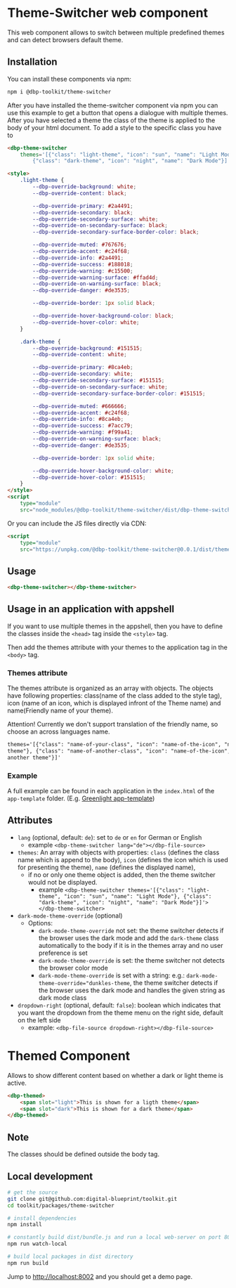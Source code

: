 # Theme-Switcher web component

This web component allows to switch between multiple predefined themes and can detect browsers default theme.

## Installation

You can install these components via npm:

```bash
npm i @dbp-toolkit/theme-switcher
```

After you have installed the theme-switcher component via npm you can use this example to get a button
that opens a dialogue with multiple themes. After you have selected a theme the class of the theme is
applied to the body of your html document. To add a style to the specific class you have to

```html
<dbp-theme-switcher
    themes='[{"class": "light-theme", "icon": "sun", "name": "Light Mode"}, 
        {"class": "dark-theme", "icon": "night", "name": "Dark Mode"}]'></dbp-theme-switcher>

<style>
    .light-theme {
        --dbp-override-background: white;
        --dbp-override-content: black;

        --dbp-override-primary: #2a4491;
        --dbp-override-secondary: black;
        --dbp-override-secondary-surface: white;
        --dbp-override-on-secondary-surface: black;
        --dbp-override-secondary-surface-border-color: black;

        --dbp-override-muted: #767676;
        --dbp-override-accent: #c24f68;
        --dbp-override-info: #2a4491;
        --dbp-override-success: #188018;
        --dbp-override-warning: #c15500;
        --dbp-override-warning-surface: #ffad4d;
        --dbp-override-on-warning-surface: black;
        --dbp-override-danger: #de3535;

        --dbp-override-border: 1px solid black;

        --dbp-override-hover-background-color: black;
        --dbp-override-hover-color: white;
    }

    .dark-theme {
        --dbp-override-background: #151515;
        --dbp-override-content: white;

        --dbp-override-primary: #8ca4eb;
        --dbp-override-secondary: white;
        --dbp-override-secondary-surface: #151515;
        --dbp-override-on-secondary-surface: white;
        --dbp-override-secondary-surface-border-color: #151515;

        --dbp-override-muted: #666666;
        --dbp-override-accent: #c24f68;
        --dbp-override-info: #8ca4eb;
        --dbp-override-success: #7acc79;
        --dbp-override-warning: #f99a41;
        --dbp-override-on-warning-surface: black;
        --dbp-override-danger: #de3535;

        --dbp-override-border: 1px solid white;

        --dbp-override-hover-background-color: white;
        --dbp-override-hover-color: #151515;
    }
</style>
<script
    type="module"
    src="node_modules/@dbp-toolkit/theme-switcher/dist/dbp-theme-switcher.js"></script>
```

Or you can include the JS files directly via CDN:

```html
<script
    type="module"
    src="https://unpkg.com/@dbp-toolkit/theme-switcher@0.0.1/dist/theme-switcher.js"></script>
```

## Usage

```html
<dbp-theme-switcher></dbp-theme-switcher>
```

## Usage in an application with appshell

If you want to use multiple themes in the appshell, then you have to define the classes inside the `<head>` tag inside the `<style>` tag.

Then add the themes attribute with your themes to the application tag in the `<body>` tag.

### Themes attribute

The themes attribute is organized as an array with objects. The objects have following properties: class(name of the class added to the style tag),
icon (name of an icon, which is displayed infront of the Theme name) and name(Friendly name of your theme).

Attention! Currently we don't support translation of the friendly name, so choose an across languages name.

```html
themes='[{"class": "name-of-your-class", "icon": "name-of-the-icon", "name": "Friendly name of your
theme"}, {"class": "name-of-another-class", "icon": "name-of-the-icon", "name": "Friendly name of
another theme"}]'
```

### Example

A full example can be found in each application in the `index.html` of the `app-template` folder. (E.g. [Greenlight app-template](https://gitlab.tugraz.at/dbp/greenlight/greenlight/-/blob/main/app-template/index.html))

## Attributes

- `lang` (optional, default: `de`): set to `de` or `en` for German or English
    - example `<dbp-theme-switcher lang="de"></dbp-file-source>`
- `themes`: An array with objects with properties: `class` (defines the class name which is append to the body),
  `icon` (defines the icon which is used for presenting the theme), `name` (defines the displayed name),
    - if no or only one theme object is added, then the theme switcher would not be displayed.
        - example `<dbp-theme-switcher
themes='[{"class": "light-theme", "icon": "sun", "name": "Light Mode"},
{"class": "dark-theme", "icon": "night", "name": "Dark Mode"}]'>
</dbp-theme-switcher>`
- `dark-mode-theme-override` (optional)
    - Options:
        - `dark-mode-theme-override` not set: the theme switcher detects if the browser uses the dark mode and add
          the `dark-theme` class automatically to the body if it is in the themes array and no user preference is set
        - `dark-mode-theme-override` is set: the theme switcher not detects the browser color mode
        - `dark-mode-theme-override` is set with a string: e.g.: `dark-mode-theme-override="dunkles-theme`, the theme switcher
          detects if the browser uses the dark mode and handles the given string as dark mode class
- `dropdown-right` (optional, default: `false`): boolean which indicates that you want the dropdown from the theme menu on the right side, default on the left side
    - example: `<dbp-file-source dropdown-right></dbp-file-source>`

# Themed Component

Allows to show different content based on whether a dark or light theme is active.

```html
<dbp-themed>
    <span slot="light">This is shown for a ligth theme</span>
    <span slot="dark">This is shown for a dark theme</span>
</dbp-themed>
```

## Note

The classes should be defined outside the body tag.

## Local development

```bash
# get the source
git clone git@github.com:digital-blueprint/toolkit.git
cd toolkit/packages/theme-switcher

# install dependencies
npm install

# constantly build dist/bundle.js and run a local web-server on port 8002
npm run watch-local

# build local packages in dist directory
npm run build
```

Jump to <http://localhost:8002> and you should get a demo page.
